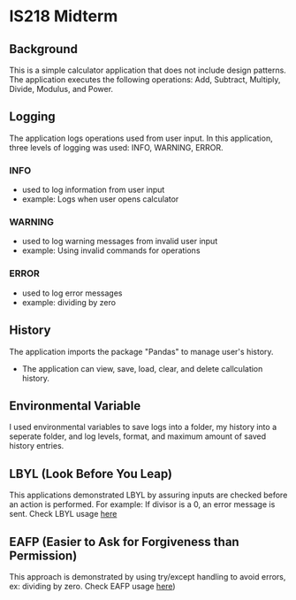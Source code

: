 # IS218 Midterm

## Background
This is a simple calculator application that does not include design patterns.
The application executes the following operations: Add, Subtract, Multiply, Divide, Modulus, and Power. 

## Logging
The application logs operations used from user input. In this application, three levels of logging was used: INFO, WARNING, ERROR.
### INFO 
* used to log information from user input
* example: Logs when user opens calculator
### WARNING
* used to log warning messages from invalid user input
* example: Using invalid commands for operations
### ERROR
* used to log error messages 
* example: dividing by zero

## History
The application imports the package "Pandas" to manage user's history. 
* The application can view, save, load, clear, and delete callculation history.

## Environmental Variable
I used environmental variables to save logs into a folder, my history into a seperate folder, and log levels, format, and maximum amount of saved history entries.

## LBYL (Look Before You Leap)
This applications demonstrated LBYL by assuring inputs are checked before an action is performed. For example: If divisor is a 0, an error message is sent.
Check LBYL usage [here](app/operations/__init__.py)

## EAFP (Easier to Ask for Forgiveness than Permission)
This approach is demonstrated by using try/except handling to avoid errors, ex: dividing by zero.
Check EAFP usage [here](app/calculator/__init__.py))
